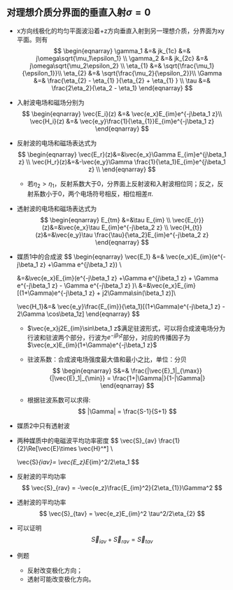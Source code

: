 ## 对理想介质分界面的垂直入射$\sigma = 0$

+ x方向线极化的均匀平面波沿着+z方向垂直入射到另一理想介质，分界面为xy平面。则有
  $$
  \begin{eqnarray}
  \gamma_1 &=& jk_{1c} &=& j\omega\sqrt{\mu_1\epsilon_1}  \\
  \gamma_2 &=& jk_{2c} &=& j\omega\sqrt{\mu_2\epsilon_2} \\
  \eta_{1} &=& \sqrt{\frac{\mu_1}{\epsilon_1}}\\
  \eta_{2} &=& \sqrt{\frac{\mu_2}{\epsilon_2}}\\
  \Gamma &=& \frac{\eta_{2}  - \eta_{1} }{\eta_{2} + \eta_{1} } \\
  \tau &=& \frac{2\eta_2}{\eta_2 - \eta_1}
  \end{eqnarray}
  $$

+ 入射波电场和磁场分别为
  $$
  \begin{eqnarray}
  \vec{E_i}(z) &=& \vec{e_x}E_{im}e^{-j\beta_1 z}\\
  \vec{H_i}(z) &=& \vec{e_y}\frac{1}{\eta_{1}}E_{im}e^{-j\beta_1 z}
  \end{eqnarray}
  $$

+ 反射波的电场和磁场表达式为
  $$
  \begin{eqnarray}
  \vec{E_r}(z)&=&\vec{e_x}\Gamma E_{im}e^{j\beta_1 z} \\
  \vec{H_r}(z)&=&-\vec{e_y}\Gamma \frac{1}{\eta_1}E_{im}e^{j\beta_1 z} \\
  \end{eqnarray}
  $$

  + 若$\eta_2 > \eta_1$，反射系数大于0，分界面上反射波和入射波相位同；反之，反射系数小于0，两个电场符号相反，相位相差$\pi$.

+ 透射波的电场和磁场表达式为
  $$
  \begin{eqnarray}
  E_{tm} &=&\tau E_{im} \\
  \vec{E_{r}}(z)&=&\vec{e_x}\tau E_{im}e^{-j\beta_2 z} \\
  \vec{H_{t}}(z)&=&\vec{e_y}\tau \frac{\tau}{\eta_2}E_{im}e^{-j\beta_2 z}
  \end{eqnarray}
  $$

+ 媒质1中的合成波
  $$
  \begin{eqnarray}
  \vec{E_1} &=& \vec{e_x}E_{im}(e^{-j\beta_1 z} +\Gamma e^{j\beta_1 z}) \\
  
  &=&\vec{e_x}E_{im}(e^{-j\beta_1 z} +\Gamma e^{j\beta_1 z} + \Gamma e^{-j\beta_1 z} - \Gamma e^{-j\beta_1 z} )\\
  &=&\vec{e_x}E_{im}[(1+\Gamma)e^{-j\beta_1 z} + j2\Gamma\sin(\beta_1 z)]\\
  
  \vec{H_1}&=& \vec{e_y}\frac{E_{im}}{\eta_1}[(1+\Gamma)e^{-j\beta_1 z} - 2\Gamma \cos\beta_1z]
  \end{eqnarray}
  $$

  + $\vec{e_x}j2E_{im}\sin\beta_1 z$满足驻波形式，可以将合成波电场分为行波和驻波两个部分，行波为$e^{-j\beta_1 z}$部分，对应的传播因子为$\vec{e_x}E_{im}(1+\Gamma)e^{-j\beta_1 z}$

  +  驻波系数：合成波电场强度最大值和最小之比，单位：分贝
    $$
    \begin{eqnarray}
    S&=& \frac{|\vec{E}_1|_{\max}}{|\vec{E}_1|_{\min}} = \frac{1+|\Gamma|}{1-|\Gamma|}
    \end{eqnarray}
    $$

  + 根据驻波系数可以求得:
    $$
    |\Gamma| = \frac{S-1}{S+1}
    $$
     

+ 媒质2中只有透射波



+ 两种媒质中的电磁波平均功率密度
  $$
  \vec{S}_{av} \frac{1}{2}\Re[\vec{E}\times \vec{H}^*] \\
  
  
  \vec{S}_{iav}= \vec{E_z}E_{im}^2/2\eta_1
  $$

+ 反射波的平均功率
  $$
  \vec{S}_{rav} = -\vec{e_z}\frac{E_{im}^2}{2\eta_{1}}\Gamma^2
  $$

+ 透射波的平均功率
  $$
  \vec{S}_{tav} = \vec{e_z}E_{im}^2 \tau^2/2\eta_{2}
  $$

+ 可以证明
  $$
  \vec{S}_{iav} + \vec{S}_{rav} = \vec{S}_{tav}
  $$

+ 例题

  + 反射改变极化方向；
  + 透射可能改变极化方向。

